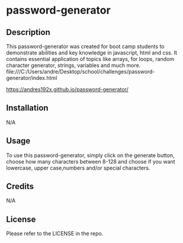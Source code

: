 # password-generator

## Description

This password-generator was created for boot camp students to demonstrate abilities and key knowledge in javascript, html and css. It contains essential application of topics like arrays, for loops, random character generator, strings, variables and much more.
file:///C:/Users/andre/Desktop/school/challenges/password-generator/index.html

https://andres192x.github.io/password-generator/

## Installation

N/A

## Usage

To use this password-generator, simply click on the generate button, choose how many characters between 8-128 and choose if you want lowercase, upper case,numbers and/or special characters.

## Credits

N/A

## License

Please refer to the LICENSE in the repo.